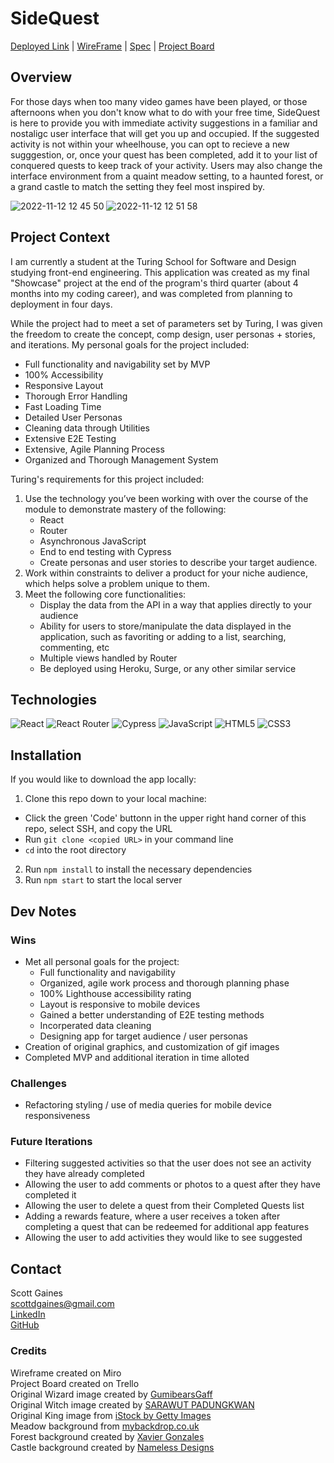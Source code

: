 # SideQuest

[Deployed Link](https://sidequest-aujya43dn-scottdgaines.vercel.app/) | [WireFrame](https://miro.com/app/board/uXjVPH1UJJk=/) | 
[Spec](https://docs.google.com/document/d/1Gy4xcrO9-PCFiMJzM3Ei9-N3dIn1PUjnDzaXWo3wCxY/edit?usp=sharing) | 
[Project Board](https://trello.com/b/ldH9RB0V/sidequest)

## Overview
For those days when too many video games have been played, or those afternoons when you don't know what to do with your free time, 
SideQuest is here to provide you with immediate activity suggestions in a familiar and nostaligc user interface that will get you up and occupied. 
If the suggested activity is not within your wheelhouse, you can opt to recieve a new sugggestion, or, once your quest has been completed, add it to your
list of conquered quests to keep track of your activity. Users may also change the interface environment from a quaint meadow setting, to a haunted 
forest, or a grand castle to match the setting they feel most inspired by.

![2022-11-12 12 45 50](https://user-images.githubusercontent.com/103966650/201491945-f7905fa3-482e-4db4-8e7a-1c41697bd195.gif)
![2022-11-12 12 51 58](https://user-images.githubusercontent.com/103966650/201492146-6e006e1f-55c1-477e-8909-f79df20f7278.gif)

## Project Context
I am currently a student at the Turing School for Software and Design studying front-end engineering. This application was created as my final "Showcase" 
project at the end of the program's third quarter (about 4 months into my coding career), and was completed from planning to deployment in four days.

While the project had to meet a set of parameters set by Turing, I was given the freedom to create the concept, comp design, user personas + stories, 
and iterations. My personal goals for the project included: 
- Full functionality and navigability set by MVP
- 100% Accessibility
- Responsive Layout
- Thorough Error Handling
- Fast Loading Time
- Detailed User Personas
- Cleaning data through Utilities
- Extensive E2E Testing
- Extensive, Agile Planning Process
- Organized and Thorough Management System

Turing's requirements for this project included:
1. Use the technology you’ve been working with over the course of the module to demonstrate mastery of the following:
    - React
    - Router
    - Asynchronous JavaScript
    - End to end testing with Cypress
    - Create personas and user stories to describe your target audience.
2. Work within constraints to deliver a product for your niche audience, which helps solve a problem unique to them.
3. Meet the following core functionalities:
    - Display the data from the API in a way that applies directly to your audience
    - Ability for users to store/manipulate the data displayed in the application, such as favoriting or adding to a list, searching, commenting, etc
    - Multiple views handled by Router
    - Be deployed using Heroku, Surge, or any other similar service

## Technologies
![React](https://img.shields.io/badge/React-20232A?style=for-the-badge&logo=react&logoColor=61DAFB)
![React Router](https://img.shields.io/badge/React_Router-CA4245?style=for-the-badge&logo=react-router&logoColor=white)
![Cypress](https://img.shields.io/badge/Cypress-17202C?style=for-the-badge&logo=cypress&logoColor=white)
![JavaScript](https://img.shields.io/badge/javascript-%23323330.svg?style=for-the-badge&logo=javascript&logoColor=%23F7DF1E)
![HTML5](https://img.shields.io/badge/html5-%23E34F26.svg?style=for-the-badge&logo=html5&logoColor=white)
![CSS3](https://img.shields.io/badge/css3-%231572B6.svg?style=for-the-badge&logo=css3&logoColor=white)

## Installation
If you would like to download the app locally:
1. Clone this repo down to your local machine:
  - Click the green 'Code' buttonn in the upper right hand corner of this repo, select SSH, and copy the URL
  - Run `git clone <copied URL>` in your command line
  - `cd` into the root directory
2. Run `npm install` to install the necessary dependencies
3. Run `npm start` to start the local server

## Dev Notes
### Wins
- Met all personal goals for the project:
  - Full functionality and navigability
  - Organized, agile work process and thorough planning phase
  - 100% Lighthouse accessibility rating
  - Layout is responsive to mobile devices
  - Gained a better understanding of E2E testing methods
  - Incorperated data cleaning
  - Designing app for target audience / user personas
- Creation of original graphics, and customization of gif images
- Completed MVP and additional iteration in time alloted

### Challenges
- Refactoring styling / use of media queries for mobile device responsiveness


### Future Iterations
- Filtering suggested activities so that the user does not see an activity they have already completed
- Allowing the user to add comments or photos to a quest after they have completed it 
- Allowing the user to delete a quest from their Completed Quests list
- Adding a rewards feature, where a user receives a token after completing a quest that can be redeemed for additional app features
- Allowing the user to add activities they would like to see suggested

## Contact
Scott Gaines<br/>
scottdgaines@gmail.com<br/>
[LinkedIn](https://www.linkedin.com/in/scottdgaines-fe/)<br/>
[GitHub](https://github.com/scottdgaines)

### Credits
Wireframe created on Miro<br/>
Project Board created on Trello<br/>
Original Wizard image created by [GumibearsGaff](https://www.redbubble.com/people/GumibearsGaff/shop#profile)<br/>
Original Witch image created by [SARAWUT PADUNGKWAN ](https://www.alamy.com/stock-photo/?name=SARAWUT+PADUNGKWAN&pseudoid=881056D1-08C8-46C8-A500-5C62A7E78C9F&sortBy=relevant)<br/>
Original King image from [iStock by Getty Images](https://www.istockphoto.com/vector/pixel-art-king-character-fairytale-personage-gm1267017801-371608842)<br/>
Meadow background from [mybackdrop.co.uk](https://mybackdrop.co.uk/product/rolling-hills-backdrop-illustration/)<br/>
Forest background created by [Xavier Gonzales](https://www.artstation.com/xavier1424)<br/>
Castle background created by [Nameless Designs](https://www.deviantart.com/namelessdesigns)
